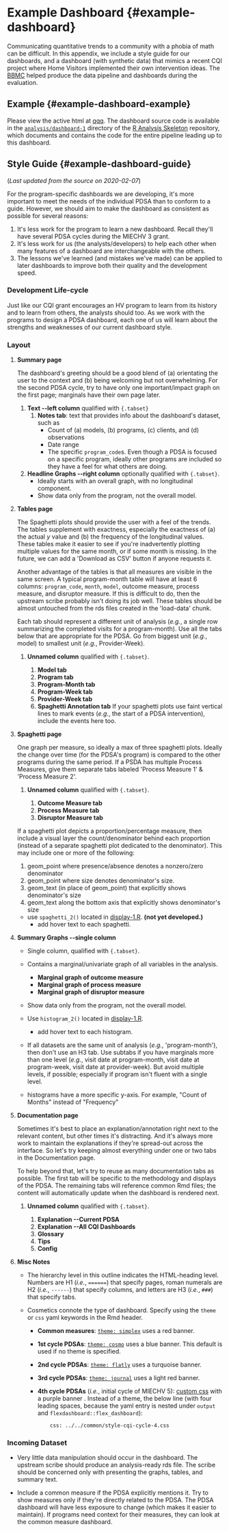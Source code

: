 Example Dashboard {#example-dashboard}
====================================

Communicating quantitative trends to a community with a phobia of math can be difficult.  In this appendix, we include a style guide for our dashboards, and a dashboard (with synthetic data) that mimics a recent CQI project where Home Visitors implemented their own intervention ideas.  The [BBMC](https://ouhsc.edu/bbmc/) helped produce the data pipeline and dashboards during the evaluation.

Example {#example-dashboard-example}
------------------------------------

Please view the active html at [qqq]().  The dashboard source code is available in the [`analysis/dashboard-1`](https://github.com/wibeasley/RAnalysisSkeleton/tree/master/analysis/dashboard-1) directory of the [R Analysis Skeleton](https://github.com/wibeasley/RAnalysisSkeleton) repository, which documents and contains the code for the entire pipeline leading up to this dashboard.

Style Guide {#example-dashboard-guide}
------------------------------------

(*Last updated from the source on 2020-02-07*)

For the program-specific dashboards we are developing, it's more important to meet the needs of the individual PDSA than to conform to a guide.  However, we should aim to make the dashboard as consistent as possible for several reasons:

1. It's less work for the program to learn a new dashboard.  Recall they'll have several PDSA cycles during the MIECHV 3 grant.
2. It's less work for us (the analysts/developers) to help each other when many features of a dashboard are interchangeable with the others.
3. The lessons we've learned (and mistakes we've made) can be applied to later dashboards to improve both their quality and the development speed.

### Development Life-cycle

Just like our CQI grant encourages an HV program to learn from its history and to learn from others, the analysts should too.  As we work with the programs to design a PDSA dashboard, each one of us will learn about the strengths and weaknesses of our current dashboard style.

### Layout

1. **Summary page**

    The dashboard's greeting should be a good blend of (a) orientating the user to the context and (b) being welcoming but not overwhelming.  For the second PDSA cycle, try to have only one important/impact graph on the first page; marginals have their own page later.
    1. **Text --left column** qualified with `{.tabset}`
        1. **Notes tab**: text that provides info about the dashboard's dataset, such as
            * Count of (a) models, (b) programs, (c) clients, and (d) observations
            * Date range
            * The specific `program_code`s.  Even though a PDSA is focused on a specific program, ideally other programs are included so they have a feel for what others are doing.
    1. **Headline Graphs --right column** optionally qualified with `{.tabset}`.
        * Ideally starts with an overall graph, with no longitudinal component.
        * Show data only from the program, not the overall model.

1. **Tables page**

    The Spaghetti plots should provide the user with a feel of the trends.  The tables supplement with exactness, especially the exactness of (a) the actual *y* value and (b) the frequency of the longitudinal values.  These tables make it easier to see if you're inadvertently plotting multiple values for the same month, or if some month is missing.  In the future, we can add a 'Download as CSV' button if anyone requests it.

    Another advantage of the tables is that all measures are visible in the same screen.  A typical program-month table will have at least 6 columns: `program_code`, `month`, `model`, outcome measure, process measure, and disruptor measure.  If this is difficult to do, then the upstream scribe probably isn't doing its job well.  These tables should be almost untouched from the rds files created in the 'load-data' chunk.

    Each tab should represent a different unit of analysis (*e.g.*, a single row summarizing the completed visits for a program-month).  Use all the tabs below that are appropriate for the PDSA.  Go from biggest unit (*e.g.*, model) to smallest unit (*e.g.*, Provider-Week).

    1. **Unnamed column** qualified with `{.tabset}`.

        1. **Model tab**
        1. **Program tab**
        1. **Program-Month tab**
        1. **Program-Week tab**
        1. **Provider-Week tab**
        1. **Spaghetti Annotation tab**  If your spaghetti plots use faint vertical lines to mark events (*e.g.*, the start of a PDSA intervention), include the events here too.

1. **Spaghetti page**

    One graph per measure, so ideally a max of three spaghetti plots.  Ideally the change over time (for the PDSA's program) is compared to the other programs during the same period.  If a PSDA has multiple Process Measures, give them separate tabs labeled 'Process Measure 1' & 'Process Measure 2'.

    1. **Unnamed column** qualified with `{.tabset}`.

        1. **Outcome Measure tab**
        1. **Process Measure tab**
        1. **Disruptor Measure tab**

    If a spaghetti plot depicts a proportion/percentage measure, then include a visual layer the count/denominator behind each proportion (instead of a separate spaghetti plot dedicated to the denominator).  This may include one or more of the following:

    1. geom_point where presence/absence denotes a nonzero/zero denominator
    1. geom_point where size denotes denominator's size.
    1. geom_text (in place of geom_point) that explicitly shows denominator's size
    1. geom_text along the bottom axis that explicitly shows denominator's size

    * use `spaghetti_2()` located in [display-1.R](https://github.com/OuhscBbmc/miechv-3/blob/master/analysis/common/display-1.R). **(not yet developed.)**
        * add hover text to each spaghetti.

1. **Summary Graphs --single column**
    * Single column, qualified with `{.tabset}`.
    *  Contains a marginal/univariate graph of all variables in the analysis.
        * **Marginal graph of outcome measure**
        * **Marginal graph of process measure**
        * **Marginal graph of disruptor measure**

    * Show data only from the program, not the overall model.

    * Use `histogram_2()` located in [display-1.R](https://github.com/OuhscBbmc/miechv-3/blob/master/analysis/common/display-1.R).
        * add hover text to each histogram.

    * If all datasets are the same unit of analysis (*e.g.*, 'program-month'), then don't use an H3 tab.  Use subtabs if you have marginals more than one level (*e.g.*, visit date at program-month, visit date at program-week, visit date at provider-week).  But avoid multiple levels, if possible;  especially if program isn't fluent with a single level.

    * histograms have a more specific y-axis. For example, "Count of Months" instead of "Frequency"

1. **Documentation page**

    Sometimes it's best to place an explanation/annotation right next to the relevant content, but other times it's distracting.  And it's always more work to maintain the explanations if they're spread-out across the interface.  So let's try keeping almost everything under one or two tabs in the Documentation page.

    To help beyond that, let's try to reuse as many documentation tabs as possible.  The first tab will be specific to the methodology and displays of the PDSA.  The remaining tabs will reference common Rmd files; the content will automatically  update when the dashboard is rendered next.

    1. **Unnamed column** qualified with `{.tabset}`.

        1. **Explanation --Current PDSA**
        1. **Explanation --All CQI Dashboards**
        1. **Glossary**
        1. **Tips**
        1. **Config**

1. **Misc Notes**
    * The hierarchy level in this outline indicates the HTML-heading level.  Numbers are H1 (*i.e.*, `======`) that specify pages, roman numerals are H2 (*i.e.*, `------`) that specify columns, and letters are H3 (*i.e.*, `###`) that specify tabs.

    * Cosmetics connote the type of dashboard.  Specify using the `theme` or `css` yaml keywords in the Rmd header.
        * **Common measures**: [`theme: simplex`](https://bootswatch.com/flatly/) uses a red banner.
        * **1st cycle PDSAs**: [`theme: cosmo`](https://bootswatch.com/cosmo/) uses a blue banner.  This default is used if no theme is specified.
        * **2nd cycle PDSAs**: [`theme: flatly`](https://bootswatch.com/flatly/) uses a turquoise banner.
        * **3rd cycle PDSAs**: [`theme: journal`](https://bootswatch.com/journal/) uses a light red banner.
        * **4th cycle PDSAs** (*i.e.*, initial cycle of MIECHV 5): [custom css](https://github.com/OuhscBbmc/miechv-3/blob/master/analysis/common/style-cqi-cycle-4.css) with a purple banner .  Instead of a theme, the below line (with four leading spaces, because the yaml entry is nested under `output` and `flexdashboard::flex_dashboard`):

            ```Rmd
                css: ../../common/style-cqi-cycle-4.css
            ```

### Incoming Dataset

* Very little data manipulation should occur in the dashboard.  The upstream scribe should produce an analysis-ready rds file.  The scribe should be concerned only with presenting the graphs, tables, and summary text.

* Include a common measure if the PDSA explicitly mentions it.  Try to show measures only if they're directly related to the PDSA.  The PDSA dashboard will have less exposure to change (which makes it easier to maintain).  If programs need context for their measures, they can look at the common measure dashboard.
